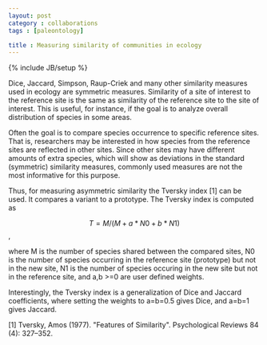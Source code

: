 ```yaml
---
layout: post
category : collaborations
tags : [paleontology]

title : Measuring similarity of communities in ecology
---
```

{% include JB/setup %}

Dice, Jaccard, Simpson, Raup-Criek and many other similarity measures used in ecology are symmetric measures. Similarity of a site of interest to the reference site is the same as similarity of the reference site to the site of interest. This is useful, for instance, if  the goal is to analyze overall distribution of species in some areas. 

Often the goal is to compare species occurrence to specific reference sites. That is, researchers may be interested in how species from the reference sites are reflected in other sites. Since other sites may have different amounts of extra species, which will show as deviations in the standard (symmetric) similarity measures, commonly used measures are not the most informative for this purpose.

Thus, for measuring asymmetric similarity the Tversky index [1] can be used. It compares a variant to a prototype. The Tversky index is computed as 

$$T = M / (M + a*N0 + b*N1)$$,

where M is the number of species shared between the compared sites, 
N0 is the number of species occurring in the reference site (prototype) but not in the new site, N1 is the number of species occuring in the new site but not in the reference site, and a,b >=0 are user defined weights. 

Interestingly, the Tversky index is a generalization of Dice and Jaccard coefficients, where setting the weights to a=b=0.5 gives Dice, and a=b=1 gives Jaccard. 


[1] Tversky, Amos (1977). "Features of Similarity". Psychological Reviews 84 (4): 327–352.